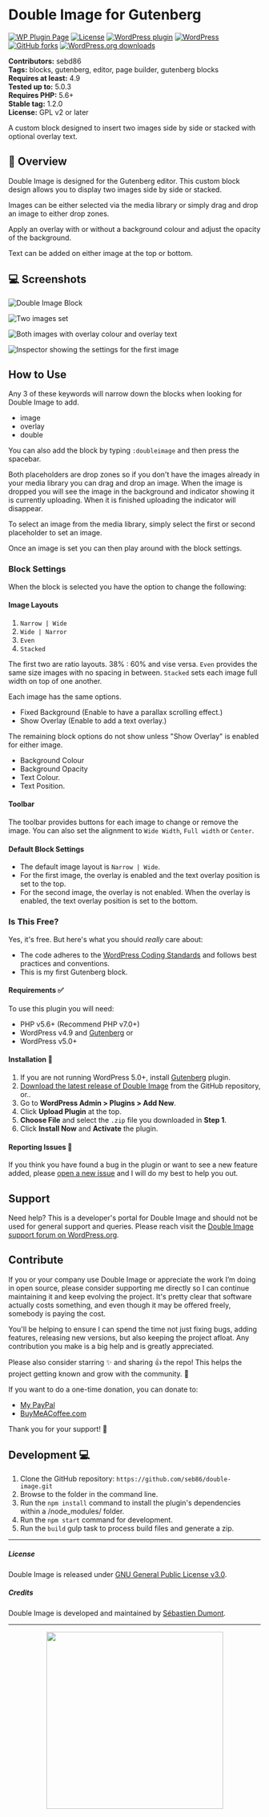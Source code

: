 # Double Image for Gutenberg

[![WP Plugin Page](https://img.shields.io/badge/WordPress-%E2%86%92-lightgrey.svg?style=flat-square)](https://wordpress.org/plugins/double-image/)
[![License](https://img.shields.io/badge/license-GPL--3.0%2B-red.svg)](https://github.com/seb86/double-image/blob/master/license.txt)
[![WordPress plugin](https://img.shields.io/wordpress/plugin/v/double-image.svg?style=flat)](https://wordpress.org/plugins/double-image/)
[![WordPress](https://img.shields.io/wordpress/v/double-image.svg?style=flat)]()
[![GitHub forks](https://img.shields.io/github/forks/seb86/double-image.svg?style=flat)](https://github.com/seb86/double-image/network)
[![WordPress.org downloads](https://img.shields.io/wordpress/plugin/dt/double-image.svg)](https://wordpress.org/plugins/double-image/)

**Contributors:** sebd86  
**Tags:** blocks, gutenberg, editor, page builder, gutenberg blocks  
**Requires at least:** 4.9  
**Tested up to:** 5.0.3  
**Requires PHP:** 5.6+  
**Stable tag:** 1.2.0  
**License:** GPL v2 or later  

A custom block designed to insert two images side by side or stacked with optional overlay text.

## 🔔 Overview

Double Image is designed for the Gutenberg editor. This custom block design allows you to display two images side by side or stacked.

Images can be either selected via the media library or simply drag and drop an image to either drop zones.

Apply an overlay with or without a background colour and adjust the opacity of the background.

Text can be added on either image at the top or bottom.

## 💻 Screenshots

![Double Image Block](https://raw.githubusercontent.com/seb86/double-image/master/.wordpress-org/assets/screenshot-1.png)

![Two images set](https://raw.githubusercontent.com/seb86/double-image/master/.wordpress-org/assets/screenshot-2.png)

![Both images with overlay colour and overlay text](https://raw.githubusercontent.com/seb86/double-image/master/.wordpress-org/assets/screenshot-3.png)

![Inspector showing the settings for the first image](https://raw.githubusercontent.com/seb86/double-image/master/.wordpress-org/assets/screenshot-4.png)


## How to Use

Any 3 of these keywords will narrow down the blocks when looking for Double Image to add.

* image
* overlay
* double

You can also add the block by typing `:doubleimage` and then press the spacebar.

Both placeholders are drop zones so if you don't have the images already in your media library you can drag and drop an image. When the image is dropped you will see the image in the background and indicator showing it is currently uploading. When it is finished uploading the indicator will disappear.

To select an image from the media library, simply select the first or second placeholder to set an image.

Once an image is set you can then play around with the block settings.


### Block Settings

When the block is selected you have the option to change the following:

#### Image Layouts
1. `Narrow | Wide`
2. `Wide | Narror`
3. `Even`
4. `Stacked`

The first two are ratio layouts. 38% : 60% and vise versa. `Even` provides the same size images with no spacing in between. `Stacked` sets each image full width on top of one another.

Each image has the same options.
* Fixed Background (Enable to have a parallax scrolling effect.)
* Show Overlay (Enable to add a text overlay.)

The remaining block options do not show unless "Show Overlay" is enabled for either image.

* Background Colour
* Background Opacity
* Text Colour.
* Text Position.


#### Toolbar
The toolbar provides buttons for each image to change or remove the image. You can also set the alignment to `Wide Width`, `Full width` or `Center`.


#### Default Block Settings
* The default image layout is `Narrow | Wide`.
* For the first image, the overlay is enabled and the text overlay position is set to the top.
* For the second image, the overlay is not enabled. When the overlay is enabled, the text overlay position is set to the bottom.


### Is This Free?

Yes, it's free. But here's what you should _really_ care about:

* The code adheres to the [WordPress Coding Standards](https://codex.wordpress.org/WordPress_Coding_Standards) and follows best practices and conventions.
* This is my first Gutenberg block.


#### Requirements ✅

To use this plugin you will need:

* PHP v5.6+ (Recommend PHP v7.0+)
* WordPress v4.9 and [Gutenberg](https://wordpress.org/plugins/gutenberg/) or
* WordPress v5.0+


#### Installation 💽

1. If you are not running WordPress 5.0+, install [Gutenberg](https://wordpress.org/plugins/gutenberg/) plugin.
2. [Download the latest release of Double Image](https://github.com/seb86/double-image/releases) from the GitHub repository, or..
3. Go to **WordPress Admin > Plugins > Add New**.
4. Click **Upload Plugin** at the top.
5. **Choose File** and select the `.zip` file you downloaded in **Step 1**.
6. Click **Install Now** and **Activate** the plugin.


#### Reporting Issues 📝

If you think you have found a bug in the plugin or want to see a new feature added, please [open a new issue](https://github.com/seb86/double-image/issues/new) and I will do my best to help you out.


## Support
Need help? This is a developer's portal for Double Image and should not be used for general support and queries. Please reach visit the [Double Image support forum on WordPress.org](https://wordpress.org/support/plugin/double-image/).


## Contribute

If you or your company use Double Image or appreciate the work I’m doing in open source, please consider supporting me directly so I can continue maintaining it and keep evolving the project. It's pretty clear that software actually costs something, and even though it may be offered freely, somebody is paying the cost.

You'll be helping to ensure I can spend the time not just fixing bugs, adding features, releasing new versions, but also keeping the project afloat. Any contribution you make is a big help and is greatly appreciated.

Please also consider starring ✨ and sharing 👍 the repo! This helps the project getting known and grow with the community. 🙏

If you want to do a one-time donation, you can donate to:
- [My PayPal](https://www.paypal.me/codebreaker)
- [BuyMeACoffee.com](https://www.buymeacoffee.com/sebastien)

Thank you for your support! 🙌


## Development 💻

1. Clone the GitHub repository: `https://github.com/seb86/double-image.git`
2. Browse to the folder in the command line.
3. Run the `npm install` command to install the plugin's dependencies within a /node_modules/ folder.
4. Run the `npm start` command for development.
5. Run the `build` gulp task to process build files and generate a zip.


---


##### License

Double Image is released under [GNU General Public License v3.0](http://www.gnu.org/licenses/gpl-3.0.html).


##### Credits

Double Image is developed and maintained by [Sébastien Dumont](https://sebastiendumont.com/about/).

---

<p align="center">
	<img src="https://raw.githubusercontent.com/seb86/my-open-source-readme-template/master/a-sebastien-dumont-production.png" width="353">
</p>
